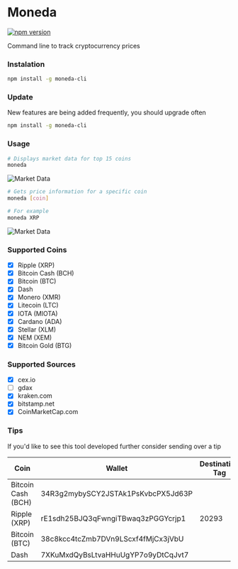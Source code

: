 # Moneda
[![npm version](https://badge.fury.io/js/moneda-cli.svg)](https://badge.fury.io/js/moneda-cli)

Command line to track cryptocurrency prices

### Instalation

```bash
npm install -g moneda-cli
```

### Update

New features are being added frequently, you should upgrade often

```bash
npm install -g moneda-cli
```

### Usage
```bash
# Displays market data for top 15 coins
moneda
```
![Market Data](https://github.com/hminaya/moneda-cli/raw/master/imgs/market.png)

```bash
# Gets price information for a specific coin
moneda [coin]

# For example
moneda XRP
```
![Market Data](https://github.com/hminaya/moneda-cli/raw/master/imgs/xrp.png)


### Supported Coins
- [x] Ripple (XRP)
- [x] Bitcoin Cash (BCH)
- [x] Bitcoin (BTC)
- [x] Dash
- [x] Monero (XMR)
- [x] Litecoin (LTC)
- [x] IOTA (MIOTA)
- [x] Cardano (ADA)
- [x] Stellar (XLM)
- [x] NEM (XEM)
- [x] Bitcoin Gold (BTG)

### Supported Sources
- [x] cex.io
- [ ] gdax
- [x] kraken.com
- [x] bitstamp.net
- [x] CoinMarketCap.com

### Tips

If you'd like to see this tool developed further consider sending over a tip


| Coin               | Wallet                             | Destination Tag |
|--------------------|------------------------------------|-----------------|
| Bitcoin Cash (BCH) | 34R3g2mybySCY2JSTAk1PsKvbcPX5Jd63P |                 |
| Ripple (XRP)       | rE1sdh25BJQ3qFwngiTBwaq3zPGGYcrjp1 | 20293           |
| Bitcoin (BTC)      | 38c8kcc4tcZmb7DVn9LScxf4fMjCx3jVbU |                 |
| Dash               | 7XKuMxdQyBsLtvaHHuUgYP7o9yDtCqJvt7 |                 |